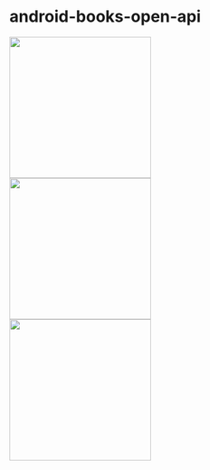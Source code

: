 android-books-open-api
======================


<a href="https://github.com/staleks/android-books-open-api/blob/master/doc/screenshot-1.png"><img src="https://github.com/staleks/android-books-open-api/blob/master/doc/screenshot-1.png" align="left" width="250px" ></a>
<br/>
<a href="https://github.com/staleks/android-books-open-api/blob/master/doc/screenshot-2.png"><img src="https://github.com/staleks/android-books-open-api/blob/master/doc/screenshot-2.png" align="left" width="250px" ></a>
<br/>
<a href="https://github.com/staleks/android-books-open-api/blob/master/doc/screenshot-2.png"><img src="https://github.com/staleks/android-books-open-api/blob/master/doc/screenshot-3.png" align="left" width="250px" ></a>